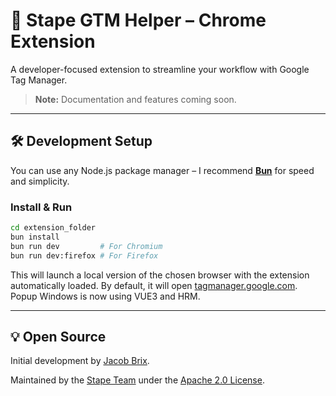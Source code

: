 # 🧩 Stape GTM Helper – Chrome Extension

A developer-focused extension to streamline your workflow with Google Tag Manager.

> **Note:** Documentation and features coming soon.

---

## 🛠️ Development Setup

You can use any Node.js package manager – I recommend **[Bun](https://bun.sh/)** for speed and simplicity.

### Install & Run

```bash
cd extension_folder
bun install
bun run dev         # For Chromium
bun run dev:firefox # For Firefox
```

This will launch a local version of the chosen browser with the extension automatically loaded. By default, it will open [tagmanager.google.com](https://tagmanager.google.com).
Popup Windows is now using VUE3 and HRM.

---

## 💡 Open Source

Initial development by [Jacob Brix](https://www.linkedin.com/in/jabrix/).

Maintained by the [Stape Team](https://stape.io/) under the [Apache 2.0 License](https://www.apache.org/licenses/LICENSE-2.0).
